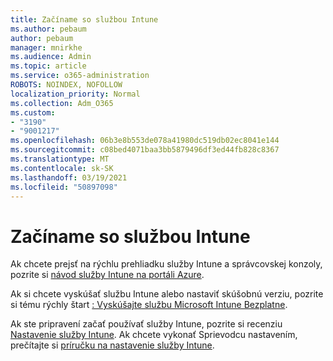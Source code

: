 ```yaml
---
title: Začíname so službou Intune
ms.author: pebaum
author: pebaum
manager: mnirkhe
ms.audience: Admin
ms.topic: article
ms.service: o365-administration
ROBOTS: NOINDEX, NOFOLLOW
localization_priority: Normal
ms.collection: Adm_O365
ms.custom:
- "3190"
- "9001217"
ms.openlocfilehash: 06b3e8b553de078a41980dc519db02ec8041e144
ms.sourcegitcommit: c08bed4071baa3bb5879496df3ed44fb828c8367
ms.translationtype: MT
ms.contentlocale: sk-SK
ms.lasthandoff: 03/19/2021
ms.locfileid: "50897098"
---
```

# <a name="getting-started-with-intune"></a>Začíname so službou Intune

Ak chcete prejsť na rýchlu prehliadku služby Intune a správcovskej konzoly, pozrite si [návod služby Intune na portáli Azure](https://docs.microsoft.com/mem/intune/fundamentals/tutorial-walkthrough-endpoint-manager).

Ak si chcete vyskúšať službu Intune alebo nastaviť skúšobnú verziu, pozrite si tému rýchly štart [: Vyskúšajte službu Microsoft Intune Bezplatne](https://docs.microsoft.com/intune/fundamentals/free-trial-sign-up).

Ak ste pripravení začať používať služby Intune, pozrite si recenziu [Nastavenie služby Intune](https://docs.microsoft.com/mem/intune/fundamentals/setup-steps). Ak chcete vykonať Sprievodcu nastavením, prečítajte si [príručku na nastavenie služby Intune](https://admin.microsoft.com/AdminPortal/Home?ref=/modernonboarding/intunesetupguide).